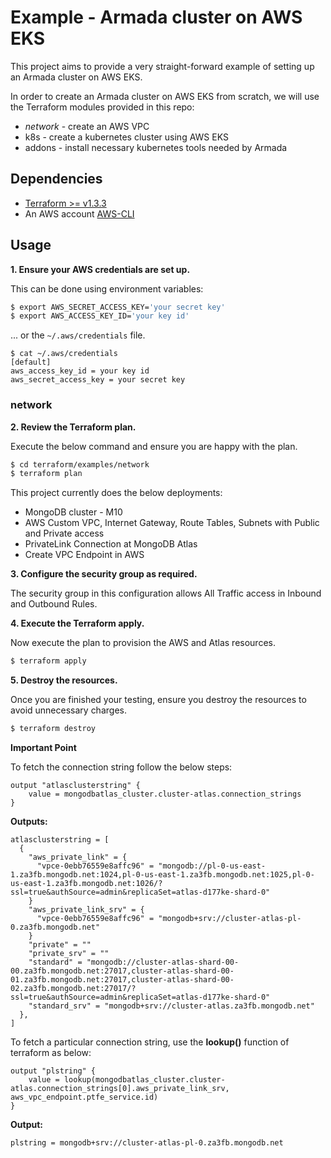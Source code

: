 # Example - Armada cluster on AWS EKS

This project aims to provide a very straight-forward example of setting up an Armada cluster on AWS EKS.

In order to create an Armada cluster on AWS EKS from scratch, we will use the Terraform modules provided in this repo:
* *network* - create an AWS VPC
* k8s - create a kubernetes cluster using AWS EKS
* addons - install necessary kubernetes tools needed by Armada

## Dependencies

* [Terraform >= v1.3.3](https://developer.hashicorp.com/terraform/tutorials/aws-get-started/install-cli)
* An AWS account [AWS-CLI](https://docs.aws.amazon.com/cli/latest/userguide/getting-started-install.html)

## Usage

**1\. Ensure your AWS credentials are set up.**

This can be done using environment variables:

``` bash
$ export AWS_SECRET_ACCESS_KEY='your secret key'
$ export AWS_ACCESS_KEY_ID='your key id'
```

... or the `~/.aws/credentials` file.

```
$ cat ~/.aws/credentials
[default]
aws_access_key_id = your key id
aws_secret_access_key = your secret key
```

### network

**2\. Review the Terraform plan.**

Execute the below command and ensure you are happy with the plan.

``` bash
$ cd terraform/examples/network
$ terraform plan
```
This project currently does the below deployments:

- MongoDB cluster - M10
- AWS Custom VPC, Internet Gateway, Route Tables, Subnets with Public and Private access
- PrivateLink Connection at MongoDB Atlas
- Create VPC Endpoint in AWS

**3\. Configure the security group as required.**

The security group in this configuration allows All Traffic access in Inbound and Outbound Rules.

**4\. Execute the Terraform apply.**

Now execute the plan to provision the AWS and Atlas resources.

``` bash
$ terraform apply
```

**5\. Destroy the resources.**

Once you are finished your testing, ensure you destroy the resources to avoid unnecessary charges.

``` bash
$ terraform destroy
```

**Important Point**

To fetch the connection string follow the below steps:
```
output "atlasclusterstring" {
    value = mongodbatlas_cluster.cluster-atlas.connection_strings
}
```
**Outputs:**
```
atlasclusterstring = [
  {
    "aws_private_link" = {
      "vpce-0ebb76559e8affc96" = "mongodb://pl-0-us-east-1.za3fb.mongodb.net:1024,pl-0-us-east-1.za3fb.mongodb.net:1025,pl-0-us-east-1.za3fb.mongodb.net:1026/?ssl=true&authSource=admin&replicaSet=atlas-d177ke-shard-0"
    }
    "aws_private_link_srv" = {
      "vpce-0ebb76559e8affc96" = "mongodb+srv://cluster-atlas-pl-0.za3fb.mongodb.net"
    }
    "private" = ""
    "private_srv" = ""
    "standard" = "mongodb://cluster-atlas-shard-00-00.za3fb.mongodb.net:27017,cluster-atlas-shard-00-01.za3fb.mongodb.net:27017,cluster-atlas-shard-00-02.za3fb.mongodb.net:27017/?ssl=true&authSource=admin&replicaSet=atlas-d177ke-shard-0"
    "standard_srv" = "mongodb+srv://cluster-atlas.za3fb.mongodb.net"
  },
]
```

To fetch a particular connection string, use the **lookup()** function of terraform as below:

```
output "plstring" {
    value = lookup(mongodbatlas_cluster.cluster-atlas.connection_strings[0].aws_private_link_srv, aws_vpc_endpoint.ptfe_service.id)
}
```
**Output:**
```
plstring = mongodb+srv://cluster-atlas-pl-0.za3fb.mongodb.net
```
